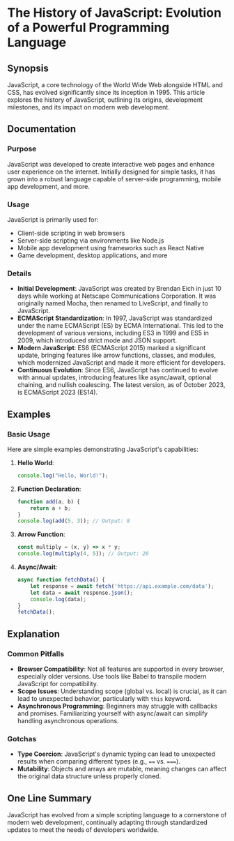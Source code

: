 <!--
Meta Description: # The History of JavaScript: Evolution of a Powerful Programming Language ## Synopsis JavaScript, a core technology of the World Wide Web alongside HT...
Meta Keywords: javascript, development, web, await, has
-->

# The History of JavaScript: Evolution of a Powerful Programming Language

## Synopsis
JavaScript, a core technology of the World Wide Web alongside HTML and CSS, has evolved significantly since its inception in 1995. This article explores the history of JavaScript, outlining its origins, development milestones, and its impact on modern web development.

## Documentation
### Purpose
JavaScript was developed to create interactive web pages and enhance user experience on the internet. Initially designed for simple tasks, it has grown into a robust language capable of server-side programming, mobile app development, and more.

### Usage
JavaScript is primarily used for:
- Client-side scripting in web browsers
- Server-side scripting via environments like Node.js
- Mobile app development using frameworks such as React Native
- Game development, desktop applications, and more

### Details
- **Initial Development**: JavaScript was created by Brendan Eich in just 10 days while working at Netscape Communications Corporation. It was originally named Mocha, then renamed to LiveScript, and finally to JavaScript.
- **ECMAScript Standardization**: In 1997, JavaScript was standardized under the name ECMAScript (ES) by ECMA International. This led to the development of various versions, including ES3 in 1999 and ES5 in 2009, which introduced strict mode and JSON support.
- **Modern JavaScript**: ES6 (ECMAScript 2015) marked a significant update, bringing features like arrow functions, classes, and modules, which modernized JavaScript and made it more efficient for developers.
- **Continuous Evolution**: Since ES6, JavaScript has continued to evolve with annual updates, introducing features like async/await, optional chaining, and nullish coalescing. The latest version, as of October 2023, is ECMAScript 2023 (ES14).

## Examples
### Basic Usage
Here are simple examples demonstrating JavaScript's capabilities:

1. **Hello World**:
   ```javascript
   console.log("Hello, World!");
   ```

2. **Function Declaration**:
   ```javascript
   function add(a, b) {
       return a + b;
   }
   console.log(add(5, 3)); // Output: 8
   ```

3. **Arrow Function**:
   ```javascript
   const multiply = (x, y) => x * y;
   console.log(multiply(4, 5)); // Output: 20
   ```

4. **Async/Await**:
   ```javascript
   async function fetchData() {
       let response = await fetch('https://api.example.com/data');
       let data = await response.json();
       console.log(data);
   }
   fetchData();
   ```

## Explanation
### Common Pitfalls
- **Browser Compatibility**: Not all features are supported in every browser, especially older versions. Use tools like Babel to transpile modern JavaScript for compatibility.
- **Scope Issues**: Understanding scope (global vs. local) is crucial, as it can lead to unexpected behavior, particularly with `this` keyword.
- **Asynchronous Programming**: Beginners may struggle with callbacks and promises. Familiarizing yourself with async/await can simplify handling asynchronous operations.

### Gotchas
- **Type Coercion**: JavaScript's dynamic typing can lead to unexpected results when comparing different types (e.g., `==` vs. `===`).
- **Mutability**: Objects and arrays are mutable, meaning changes can affect the original data structure unless properly cloned.

## One Line Summary
JavaScript has evolved from a simple scripting language to a cornerstone of modern web development, continually adapting through standardized updates to meet the needs of developers worldwide.